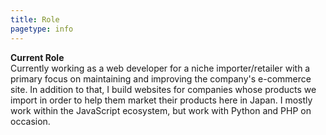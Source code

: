 ```yaml
---
title: Role
pagetype: info
---
```


**Current Role**<br>
Currently working as a web developer for a niche importer/retailer with a primary focus on maintaining and improving the company's e-commerce site. In addition to that, I build websites for companies whose products we import in order to help them market their products here in Japan. I mostly work within the JavaScript ecosystem, but work with Python and PHP on occasion.
